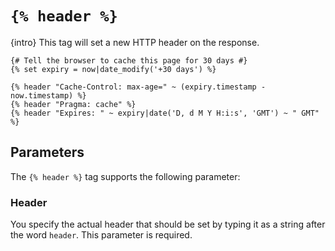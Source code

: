 # `{% header %}`

{intro} This tag will set a new HTTP header on the response.

```twig
{# Tell the browser to cache this page for 30 days #}
{% set expiry = now|date_modify('+30 days') %}

{% header "Cache-Control: max-age=" ~ (expiry.timestamp - now.timestamp) %}
{% header "Pragma: cache" %}
{% header "Expires: " ~ expiry|date('D, d M Y H:i:s', 'GMT') ~ " GMT" %}
```

## Parameters

The `{% header %}` tag supports the following parameter:

### Header

You specify the actual header that should be set by typing it as a string after the word `header`. This parameter is required.

